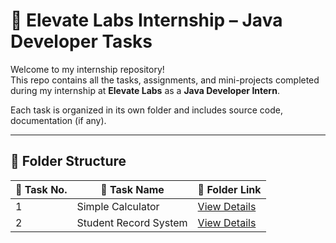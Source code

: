 # 🌟 Elevate Labs Internship – Java Developer Tasks

Welcome to my internship repository!  
This repo contains all the tasks, assignments, and mini-projects completed during my internship at **Elevate Labs** as a **Java Developer Intern**.

Each task is organized in its own folder and includes source code, documentation (if any).

---

## 📁 Folder Structure

| 🔢 Task No.| 📌 Task Name                | 📂 Folder Link                         |
|-------------|-----------------------------|-----------------------------------------|
| 1           | Simple Calculator           |   [View Details](SimpleCalculator)      |
| 2           | Student Record System       |   [View Details](StudentRecordSystem)   |

